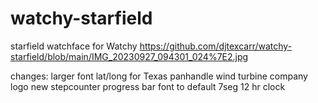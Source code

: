 # watchy-starfield
starfield watchface for Watchy
https://github.com/djtexcarr/watchy-starfield/blob/main/IMG_20230927_094301_024%7E2.jpg

changes:
larger font
lat/long for Texas panhandle
wind turbine
company logo
new stepcounter progress bar
font to default 7seg
12 hr clock
